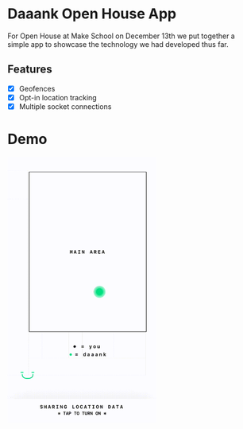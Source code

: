 # Daaank Open House App
For Open House at Make School on December 13th we put together a simple app
to showcase the technology we had developed thus far.

## Features
- [x] Geofences
- [x] Opt-in location tracking
- [x] Multiple socket connections

# Demo
<img src="/docs/src/openhouse.gif" width="300px">

